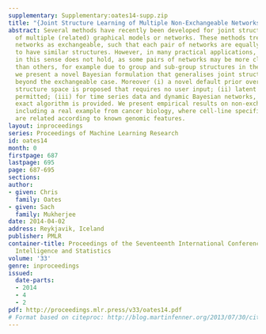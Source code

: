 ```yaml
---
supplementary: Supplementary:oates14-supp.zip
title: "{Joint Structure Learning of Multiple Non-Exchangeable Networks}"
abstract: Several methods have recently been developed for joint structure learning
  of multiple (related) graphical models or networks. These methods treat individual
  networks as exchangeable, such that each pair of networks are equally encouraged
  to have similar structures. However, in many practical applications, exchangeability
  in this sense does not hold, as some pairs of networks may be more closely related
  than others, for example due to group and sub-group structures in the data. Here
  we present a novel Bayesian formulation that generalises joint structure learning
  beyond the exchangeable case. Moreover (i) a novel default prior over the joint
  structure space is proposed that requires no user input; (ii) latent networks are
  permitted; (iii) for time series data and dynamic Bayesian networks, an efficient,
  exact algorithm is provided. We present empirical results on non-exchangeable populations,
  including a real example from cancer biology, where cell-line specific networks
  are related according to known genomic features.
layout: inproceedings
series: Proceedings of Machine Learning Research
id: oates14
month: 0
firstpage: 687
lastpage: 695
page: 687-695
sections: 
author:
- given: Chris
  family: Oates
- given: Sach
  family: Mukherjee
date: 2014-04-02
address: Reykjavik, Iceland
publisher: PMLR
container-title: Proceedings of the Seventeenth International Conference on Artificial
  Intelligence and Statistics
volume: '33'
genre: inproceedings
issued:
  date-parts:
  - 2014
  - 4
  - 2
pdf: http://proceedings.mlr.press/v33/oates14.pdf
# Format based on citeproc: http://blog.martinfenner.org/2013/07/30/citeproc-yaml-for-bibliographies/
---
```

